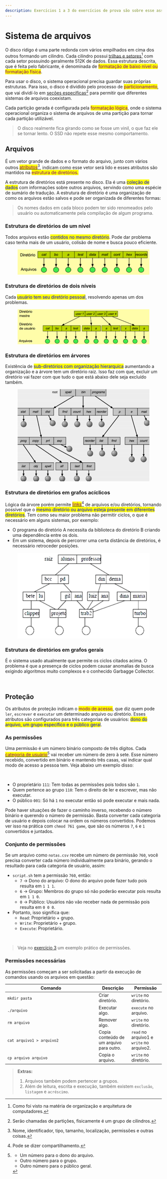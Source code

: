 ```yaml
---
description: Exercícios 1 a 3 do exercícios de prova são sobre esse assunto.
---
```


# Sistema de arquivos

O disco rídigo é uma parte redonda com vários empilhados em cima dos outros formando um cilindro. Cada cilindro possui [trilhas e setores](#user-content-fn-1)[^1] com cada setor possuindo geralmente 512K de dados. Essa estrutura descrita, que é feita pelo fabricante, é denominada de <mark style="color:purple;">formatação de baixo nível ou formatação física</mark>.

Para usar o disco, o sistema operacional precisa guardar suas próprias estruturas. Para isso, o disco é dividido pelo processo de <mark style="color:purple;">particionamento</mark>, que vai dividí-lo em [seções específicas](#user-content-fn-2)[^2] para permitir que diferentes sistemas de arquivos coexistam.

Cada partição gerada é configurada pela <mark style="color:purple;">formatação lógica</mark>, onde o sistema operacional organiza o sistema de arquivos de uma partição para tornar cada partição utilizável.

> O disco realmente fica girando como se fosse um vinil, o que faz ele se tornar lento. O SSD não repete esse mesmo comportamento.

## Arquivos

É um vetor grande de dados e o formato do arquivo, junto com vários outros [<mark style="color:purple;">atributos</mark>](#user-content-fn-3)[^3], indicam como esse vetor será lido e esses atributos são mantidos na <mark style="color:purple;">estrutura de diretórios.</mark>

A estrutura de diretórios está presente no disco. Ela é uma <mark style="color:blue;">coleção de dados</mark> com informações sobre outros arquivos, servindo como uma espécie de sumário de tradução. A estrutura de diretório é uma organização de como os arquivos estão salvos e pode ser organizada de diferentes formas:

> Os nomes dados em cada bloco podem ter sido renomeados pelo usuário ou automaticamente pela compilação de algum programa.

### Estrutura de diretórios de um nível

Todos arquivos estão <mark style="color:blue;">contidos no mesmo diretório</mark>. Pode dar problema caso tenha mais de um usuário, colisão de nome e busca pouco eficiente.

<figure><img src="../../.gitbook/assets/estrutura de diretórios de um nível.png" alt=""><figcaption></figcaption></figure>

### Estrutura de diretórios de dois níveis

Cada <mark style="color:blue;">usuário tem seu diretório pessoal</mark>, resolvendo apenas um dos problemas.

<figure><img src="../../.gitbook/assets/estrutura de diretórios de dois níveis.png" alt=""><figcaption></figcaption></figure>

### Estrutura de diretórios em árvores

Existência de <mark style="color:blue;">sub-diretórios com organização hierarquica</mark> aumentando a organização e a árvore tem um diretório raiz. Isso faz com que, excluir um diretório vai fazer com que tudo o que está abaixo dele seja excluído também.

<figure><img src="../../.gitbook/assets/estrutura de diretórios em árvores.png" alt=""><figcaption></figcaption></figure>

### Estrutura de diretórios em grafos acíclicos

Lógica da árvore porém permite [<mark style="color:purple;">links</mark>](#user-content-fn-4)[^4] de arquivos e/ou diretórios, tornando possível que o <mark style="color:blue;">mesmo diretório ou arquivo esteja presente em diferentes diretórios</mark>. Tem como seu maior problema não permitir ciclos, o que é necessário em alguns sistemas, por exemplo:

* O programa do diretório A necessita da biblioteca do diretório B criando uma dependência entre os dois.
* Em um sistema, depois de percorrer uma certa distância de diretórios, é necessário retroceder posições.

<figure><img src="../../.gitbook/assets/estrutura de diretórios em grafos acíclicos.png" alt=""><figcaption></figcaption></figure>

### Estrutura de diretórios em grafos gerais

É o sistema usado atualmente que permite os ciclos citados acima. O problema é que a presença de ciclos podem causar anomalias de busca exigindo algoritmos muito complexos e o conhecido Garbagge Collector.&#x20;

<figure><img src="../../.gitbook/assets/estrutura de diretórios em grafos gerais.png" alt=""><figcaption></figcaption></figure>

## Proteção

Os atributos de proteção indicam o <mark style="color:purple;">modo de acesso</mark>, que diz quem pode `ler`, `escrever` e `executar` um determinado arquivo ou diretório. Esses atributos são configurados para três categorias de usuários: <mark style="color:blue;">dono do arquivo, um grupo específico e o público geral</mark>.&#x20;

### As permissões

Uma permissão é um número binário composto de três dígitos. Cada [<mark style="color:purple;">categoria de usuário</mark>](#user-content-fn-5)[^5] vai receber um número de zero à sete. Esse número recebido, convertido em binário e mantendo três casas, vai indicar qual modo de acesso a pessoa tem. Veja abaixo um exemplo disso:

<figure><img src="../../.gitbook/assets/convertendo permissões.png" alt="" width="563"><figcaption></figcaption></figure>

* O proprietário `111`: Tem todas as permissões pois todos são `1`.
* Quem pertence ao grupo `110`: Tem o direito de ler e escrever, mas não executar.
* O público `001`: Só há `1` no executar então só pode executar e mais nada.

Pode haver situações de fazer o caminho inverso, recebendo o número binário e querendo o número de permissão. Basta converter cada categoria de usuário e depois colocar na ordem os números convertidos. Podemos ver isso na prática com `chmod 761 game`, que são os números `7`, `6` e `1` convertidos e juntados.

### Conjunto de permissões

Se um arquivo como `notas.csv` recebe um número de permissão `760`, você precisa converter cada número individualmente para binário, gerando o resultado para cada categoria de usuário, assim:

* `script.sh` tem a permissão `760`, então:
  * `7` -> Dono do arquivo: O dono do arquivo pode fazer tudo pois resulta em `1 1 1`.
  * `6` -> Grupo: Membros do grupo só não poderão executar pois resulta em `1 1 0`.
  * `0` -> Público: Usuários não vão receber nada de permissão pois resulta em `0 0 0`.
* Portanto, isso significa que:
  * `Read`: Proprietário + grupo.
  * `Write`: Proprietário + grupo.
  * `Execute`: Proprietário.

<figure><img src="../../.gitbook/assets/conjunto de permissões.png" alt=""><figcaption></figcaption></figure>

> Veja no [exercício 3](exercicios-prova-2.md#id-3) um exemplo prático de permissões.

### Permissões necessárias

As permissões começam a ser solicitadas a partir da execução de comandos usando os arquivos em questão:

<table><thead><tr><th width="280">Comando</th><th>Descrição</th><th>Permissão</th></tr></thead><tbody><tr><td><code>mkdir pasta</code></td><td>Criar diretório.</td><td><code>write</code> no diretório.</td></tr><tr><td><code>./arquivo</code></td><td>Executar algo.</td><td><code>execute</code> no arquivo.</td></tr><tr><td><code>rm arquivo</code></td><td>Remover algo.</td><td><code>write</code> no diretório.</td></tr><tr><td><code>cat arquivo1 > arquivo2</code></td><td>Copia conteúdo de um arquivo para outro.</td><td><code>read</code> no arquivo1 e <code>write</code> no arquivo2.</td></tr><tr><td><code>cp arquivo arquivo</code></td><td>Copia o arquivo.</td><td><code>write</code> no diretório.</td></tr></tbody></table>

> **Extras:**
>
> 1. Arquivos também podem pertencer a grupos.
> 2. Além de leitura, escrita e execução, também existem `exclusão`, `listagem` e `acréscimo`.

[^1]: Como foi visto na matéria de organização e arquitetura de computadores.

[^2]: Serão chamadas de partições, fisicamente é um grupo de cilindros.

[^3]: Nome, identificador, tipo, tamanho, localização, permissões e outras coisas.

[^4]: Pode se dizer compartilhamento.

[^5]: * Um número para o dono do arquivo.
    * Outro número para o grupo.
    * Outro número para o público geral.
